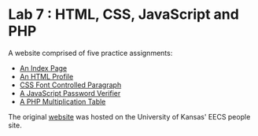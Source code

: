 # Lab 7 : HTML, CSS, JavaScript and PHP

A website comprised of five practice assignments: 
- [An Index Page](index.html)
- [An HTML Profile](practice1.html)
- [CSS Font Controlled Paragraph](practice2.html)
- [A JavaScript Password Verifier](practice3.html)
- [A PHP Multiplication Table](practice4.html)

The original [website](https://people.eecs.ku.edu/~m401c456/index.html) was hosted on the University of Kansas' EECS people site.
